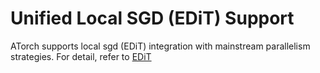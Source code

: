 # Unified Local SGD (EDiT) Support

ATorch supports local sgd (EDiT) integration with mainstream parallelism strategies. For detail, refer to [EDiT](../../docs/README-EDiT.md)
